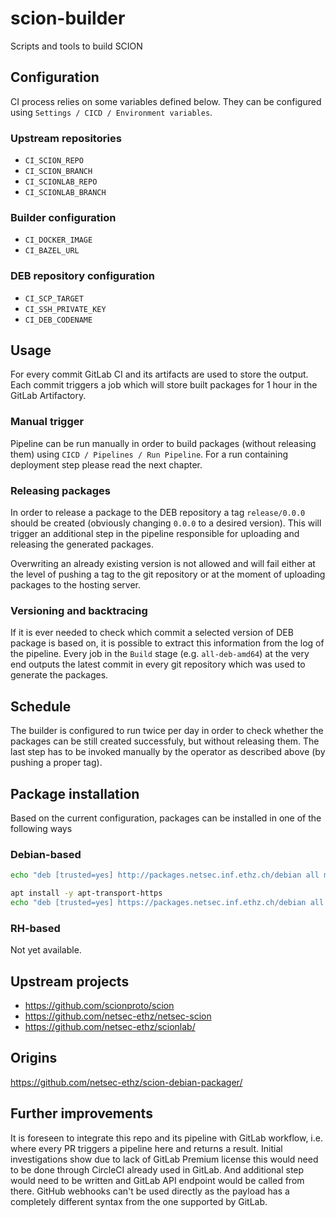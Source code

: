 # scion-builder

Scripts and tools to build SCION

## Configuration

CI process relies on some variables defined below. They can be configured using `Settings / CICD / Environment variables`.

### Upstream repositories

* `CI_SCION_REPO`
* `CI_SCION_BRANCH`
* `CI_SCIONLAB_REPO`
* `CI_SCIONLAB_BRANCH`

### Builder configuration

* `CI_DOCKER_IMAGE`
* `CI_BAZEL_URL`

### DEB repository configuration

* `CI_SCP_TARGET`
* `CI_SSH_PRIVATE_KEY`
* `CI_DEB_CODENAME`

## Usage

For every commit GitLab CI and its artifacts are used to store the output. Each commit triggers a job which will store built packages for 1 hour in the GitLab Artifactory.

### Manual trigger

Pipeline can be run manually in order to build packages (without releasing them) using `CICD / Pipelines / Run Pipeline`. For a run containing deployment step please read the next chapter.

### Releasing packages

In order to release a package to the DEB repository a tag `release/0.0.0` should be created (obviously changing `0.0.0` to a desired version). This will trigger an additional step in the pipeline responsible for uploading and releasing the generated packages.

Overwriting an already existing version is not allowed and will fail either at the level of pushing a tag to the git repository or at the moment of uploading packages to the hosting server.

### Versioning and backtracing

If it is ever needed to check which commit a selected version of DEB package is based on, it is possible to extract this information from the log of the pipeline. Every job in the `Build` stage (e.g. `all-deb-amd64`) at the very end outputs the latest commit in every git repository which was used to generate the packages.

## Schedule

The builder is configured to run twice per day in order to check whether the packages can be still created successfuly, but without releasing them. The last step has to be invoked manually by the operator as described above (by pushing a proper tag).

## Package installation

Based on the current configuration, packages can be installed in one of the following ways

### Debian-based
```bash
echo "deb [trusted=yes] http://packages.netsec.inf.ethz.ch/debian all main" >> /etc/apt/sources.list
```

```bash
apt install -y apt-transport-https
echo "deb [trusted=yes] https://packages.netsec.inf.ethz.ch/debian all main" >> /etc/apt/sources.list
```

### RH-based
Not yet available.

## Upstream projects

* https://github.com/scionproto/scion
* https://github.com/netsec-ethz/netsec-scion
* https://github.com/netsec-ethz/scionlab/

## Origins

https://github.com/netsec-ethz/scion-debian-packager/

## Further improvements

It is foreseen to integrate this repo and its pipeline with GitLab workflow, i.e. where every PR triggers a pipeline here and returns a result. Initial investigations show due to lack of GitLab Premium license this would need to be done through CircleCI already used in GitLab. And additional step would need to be written and GitLab API endpoint would be called from there. GitHub webhooks can't be used directly as the payload has a completely different syntax from the one supported by GitLab.

